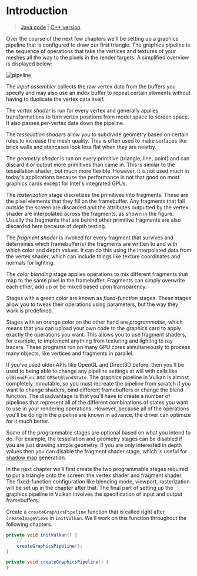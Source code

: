 # Introduction

> [Java code](https://github.com/chuigda/vulkan4j/tree/master/modules/tutorial/src/main/java/tutorial/vulkan/part03/ch08/Main.java) | [C++ version](https://vulkan-tutorial.com/Drawing_a_triangle/Graphics_pipeline_basics/Introduction)

Over the course of the next few chapters we'll be setting up a graphics pipeline that is configured to draw our first triangle. The graphics pipeline is the sequence of operations that take the vertices and textures of your meshes all the way to the pixels in the render targets. A simplified overview is displayed below:

![pipeline](../../images/vulkan_simplified_pipeline_en.svg)

The *input assembler* collects the raw vertex data from the buffers you specify and may also use an index buffer to repeat certain elements without having to duplicate the vertex data itself.

The *vertex shader* is run for every vertex and generally applies transformations to turn vertex positions from model space to screen space. It also passes per-vertex data down the pipeline.

The *tessellation shaders* allow you to subdivide geometry based on certain rules to increase the mesh quality. This is often used to make surfaces like brick walls and staircases look less flat when they are nearby.

The *geometry shader* is run on every primitive (triangle, line, point) and can discard it or output more primitives than came in. This is similar to the tessellation shader, but much more flexible. However, it is not used much in today's applications because the performance is not that good on most graphics cards except for Intel's integrated GPUs.

The *rasterization* stage discretizes the primitives into fragments. These are the pixel elements that they fill on the framebuffer. Any fragments that fall outside the screen are discarded and the attributes outputted by the vertex shader are interpolated across the fragments, as shown in the figure. Usually the fragments that are behind other primitive fragments are also discarded here because of depth testing.

The *fragment shader* is invoked for every fragment that survives and determines which framebuffer(s) the fragments are written to and with which color and depth values. It can do this using the interpolated data from the vertex shader, which can include things like texture coordinates and normals for lighting.

The *color blending* stage applies operations to mix different fragments that map to the same pixel in the framebuffer. Fragments can simply overwrite each other, add up or be mixed based upon transparency.

Stages with a green color are known as *fixed-function* stages. These stages allow you to tweak their operations using parameters, but the way they work is predefined.

Stages with an orange color on the other hand are *programmable*, which means that you can upload your own code to the graphics card to apply exactly the operations you want. This allows you to use fragment shaders, for example, to implement anything from texturing and lighting to ray tracers. These programs run on many GPU cores simultaneously to process many objects, like vertices and fragments in parallel.

If you've used older APIs like OpenGL and Direct3D before, then you'll be used to being able to change any pipeline settings at will with calls like `glBlendFunc` and `OMSetBlendState`. The graphics pipeline in Vulkan is almost completely immutable, so you must recreate the pipeline from scratch if you want to change shaders, bind different framebuffers or change the blend function. The disadvantage is that you'll have to create a number of pipelines that represent all of the different combinations of states you want to use in your rendering operations. However, because all of the operations you'll be doing in the pipeline are known in advance, the driver can optimize for it much better.

Some of the programmable stages are optional based on what you intend to do. For example, the tessellation and geometry stages can be disabled if you are just drawing simple geometry. If you are only interested in depth values then you can disable the fragment shader stage, which is useful for [shadow map](https://en.wikipedia.org/wiki/Shadow_mapping) generation.

In the next chapter we'll first create the two programmable stages required to put a triangle onto the screen: the vertex shader and fragment shader. The fixed-function configuration like blending mode, viewport, rasterization will be set up in the chapter after that. The final part of setting up the graphics pipeline in Vulkan involves the specification of input and output framebuffers.

Create a `createGraphicsPipeline` function that is called right after `createImageViews` in `initVulkan`. We'll work on this function throughout the following chapters.

```java
private void initVulkan() {
    // ...
    createGraphicsPipeline();
}

private void createGraphicsPipeline() {
}
```
